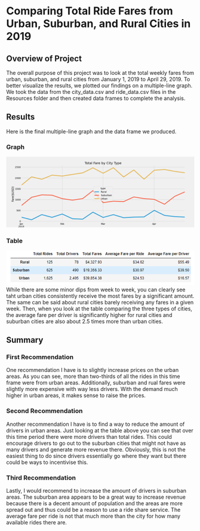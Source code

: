 # Comparing Total Ride Fares from Urban, Suburban, and Rural Cities in 2019

## Overview of Project
The overall purpose of this project was to look at the total weekly fares from urban, suburban, and rural cities from January 1, 2019
to April 29, 2019. To better visualize the results, we plotted our findings on a multiple-line graph. We took the data from the 
city_data.csv and ride_data.csv files in the Resources folder and then created data frames to complete the analysis. 

## Results
Here is the final multiple-line graph and the data frame we produced.
### Graph
![](analysis/PyBer_fare_summary.PNG)
### Table
![](analysis/PyBer_summary.PNG)
While there are some minor dips from week to week, you can clearly see taht urban cities consistently receive the most fares by a 
significant amount. The same can be said about rural cities barely receiving any fares in a given week. Then, when you look at the table
comparing the three types of cities, the average fare per driver is significantly higher for rural cities and suburban cities are also about 2.5 times
more than urban cities.  

## Summary

### First Recommendation
One recommendation I have is to slightly increase prices on the urban areas. As you can see, more than two-thirds of all the rides in
this time frame were from urban areas. Additionally, suburban and rual fares were slightly more expensive with way less drivers. With 
the demand much higher in urban areas, it makes sense to raise the prices.

### Second Recommendation
Another recommendation I have is to find a way to reduce the amount of drivers in urban areas. Just looking at the table above you can see
that over this time period there were more drivers than total rides. This could encourage drivers to go out to the suburban cities that might
not have as many drivers and generate more revenue there. Obviously, this is not the easiest thing to do since drivers essentially go where
they want but there could be ways to incentivise this.

### Third Recommendation
Lastly, I would recommend to increase the amount of drivers in suburban areas. The suburban area appears to be a great way to increase 
revenue because there is a decent amount of population and the areas are more spread out and thus could be a reason to use a ride share
service. The average fare per ride is not that much more than the city for how many available rides there are. 